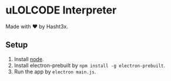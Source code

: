 # uLOLCODE Interpreter 
Made with ❤ by Hasht3x.

## Setup

1. Install [node](https://nodejs.org/).
2. Install electron-prebuilt by `npm install -g electron-prebuilt`.
3. Run the app by `electron main.js`.